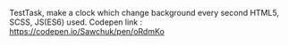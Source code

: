 TestTask, make a clock which change background every second
HTML5, SCSS, JS(ES6) used.
Codepen link : https://codepen.io/Sawchuk/pen/oRdmKo